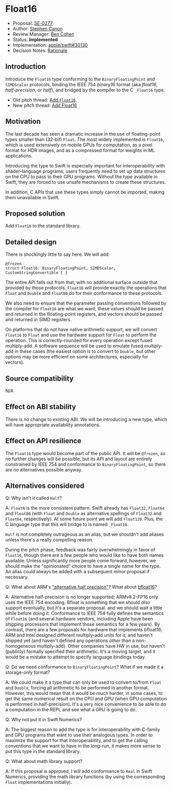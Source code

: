 # Float16

* Proposal: [SE-0277](0277-float16.md)
* Author: [Stephen Canon](https://github.com/stephentyrone)
* Review Manager: [Ben Cohen](https://github.com/airspeedswift)
* Status: **Implemented**
* Implementation: [apple/swift#30130](https://github.com/apple/swift/pull/30130)
* Decision Notes: [Rationale](https://forums.swift.org/t/accepted-se-0277-float16/34121)

## Introduction

Introduce the `Float16` type conforming to the `BinaryFloatingPoint` and `SIMDScalar`
protocols, binding the IEEE 754 *binary16* format (aka *float16*, *half-precision*, or *half*),
and bridged by the compiler to the C `_Float16` type.

* Old pitch thread: [Add `Float16`](https://forums.swift.org/t/add-float16/19370).
* New pitch thread: [Add Float16](https://forums.swift.org/t/add-float16/33019)

## Motivation

The last decade has seen a dramatic increase in the use of floating-point types smaller
than (32-bit) `Float`. The most widely implemented is `Float16`, which is used
extensively on mobile GPUs for computation, as a pixel format for HDR images, and as
a compressed format for weights in ML applications.

Introducing the type to Swift is especially important for interoperability with shader-language
programs; users frequently need to set up data structures on the CPU to
pass to their GPU programs. Without the type available in Swift, they are forced to use
unsafe mechanisms to create these structures.

In addition, C APIs that use these types simply cannot be imported, making them 
unavailable in Swift.

## Proposed solution

Add `Float16` to the standard library.

## Detailed design

There is shockingly little to say here. We will add:
```
@frozen
struct Float16: BinaryFloatingPoint, SIMDScalar, CustomStringConvertible { }
```
The entire API falls out from that, with no additional surface outside that provided by those 
protocols. `Float16` will provide exactly the operations that `Float` and `Double` and `Float80` 
do for their conformance to these protocols.

We also need to ensure that the parameter passing conventions followed by the compiler
for `Float16` are what we want; these values should be passed and returned in the
floating-point registers, and vectors should be passed and returned in SIMD registers.

On platforms that do not have native arithmetic support, we will convert `Float16` to
`Float` and use the hardware support for `Float` to perform the operation. This is
correctly-rounded for every operation except fused multiply-add. A software sequence
will be used to emulate fused multiply-add in these cases (the easiest option is to convert
to `Double`, but other options may be more efficient on some architectures, especially
for vectors).

## Source compatibility

N/A

## Effect on ABI stability

There is no change to existing ABI. We will be introducing a new type, which will have
appropriate availability annotations.

## Effect on API resilience

The `Float16` type would become part of the public API. It will be `@frozen`, so no
further changes will be possible, but its API and layout are entirely constrained by
IEEE 754 and conformance to `BinaryFloatingPoint`, so there are no alternatives
possible anyway.

## Alternatives considered

Q: Why isn't it called `Half`?

A: `FloatN` is the more consistent pattern. Swift already has `Float32`,
`Float64` and `Float80` (with `Float` and `Double` as alternative spellings of `Float32`
and `Float64`, respectively). At some future point we will add `Float128`. Plus, the C
language type that this will bridge to is named `_Float16`.

`Half` is not completely outrageous as an alias, but we shouldn't add aliases unless
there's a really compelling reason.

During the pitch phase, feedback was fairly overwhelmingly in favor of `Float16`, though
there are a few people who would like to have both names available. Unless significantly
more people come forward, however, we should make the "opinionated" choice to have a single
name for the type. An alias could always be added with a subsequent minor proposal if
necessary.

Q: What about ARM's ["alternative half precision"](https://en.wikipedia.org/wiki/Half-precision_floating-point_format#ARM_alternative_half-precision)?
What about [bfloat16](https://en.wikipedia.org/wiki/Bfloat16_floating-point_format)?

A: Alternative half-precision is no longer supported; ARMv8.2-FP16 only uses the IEEE 754
encoding. Bfloat is something that we should *also* support eventually, but it's a separate
proposal. and we should wait a little while before doing it. Conformance to IEEE 754 fully
defines the semantics of `Float16` (and several hardware vendors, including Apple have
been shipping processors that implement those semantics for a few years). By contrast,
there are a few proposals for hardware that implements bfloat16; ARM and Intel designed
different multiply-add units for it, and haven't shipped yet (and haven't defined any 
operations *other* than a non-homogeneous multiply-add). Other companies have HW in
use, but haven't (publicly) formally specified their arithmetic. It's a moving target, and it
would be a mistake to attempt to specify language bindings today.

Q: Do we need conformance to `BinaryFloatingPoint`? What if we made it a storage-only format?

A: We could make it a type that can only be used to convert to/from `Float` and `Double`,
forcing all arithmetic to be performed in another format. However, this would mean that
it would be much harder, in some cases, to get the same numerical result on the CPU and
GPU (when GPU computation is performed in half-precision). It's a very nice convenience
to be able to do a computation in the REPL and see what a GPU is going to do.

Q: Why not put it in Swift Numerics?

A: The biggest reason to add the type is for interoperability with C-family and GPU programs
that want to use their analogous types. In order to maximize the support for that interoperability,
and to get the calling conventions that we want to have in the long-run, it makes more sense to put
this type in the standard library.

Q: What about math library support?

A: If this proposal is approved, I will add conformance to `Real` in Swift Numerics, providing
the math library functions (by using the corresponding `Float` implementations initially).
